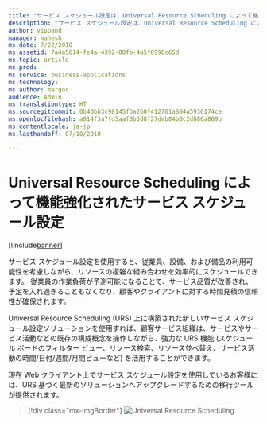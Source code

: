 ```yaml
---
title: "サービス スケジュール設定は、Universal Resource Scheduling によって機能強化されました。"
description: "サービス スケジュール設定は、Universal Resource Scheduling によって機能強化されました。"
author: vippand
manager: mahesh
ms.date: 7/22/2018
ms.assetid: 7a4a5614-fe4a-4392-88fb-4a5f0996c65d
ms.topic: article
ms.prod: 
ms.service: business-applications
ms.technology: 
ms.author: margoc
audience: Admin
ms.translationtype: HT
ms.sourcegitcommit: 0b40bb3c98145f5a260f412701a884a5936174ce
ms.openlocfilehash: a014f3a7fd5aaf0b3d8f27deb84b0c2d886a809b
ms.contentlocale: ja-jp
ms.lasthandoff: 07/18/2018

---
```


#  <a name="service-scheduling-powered-by-universal-resource-scheduling"></a>Universal Resource Scheduling によって機能強化されたサービス スケジュール設定  


[!include[banner](../../../includes/banner.md)]

サービス スケジュール設定を使用すると、従業員、設備、および備品の利用可能性を考慮しながら、リソースの複雑な組み合わせを効率的にスケジュールできます。 従業員の作業負荷が予測可能になることで、サービス品質が改善され、予定を入れ過ぎることもなくなり、顧客やクライアントに対する時間見積の信頼性が確保されます。 

Universal Resource Scheduling (URS) 上に構築された新しいサービス スケジュール設定ソリューションを使用すれば、顧客サービス組織は、サービスやサービス活動などの既存の構成概念を操作しながら、強力な URS 機能 (スケジュール ボードのフィルター ビュー、リソース検索、リソース並べ替え、サービス活動の時間/日付/週間/月間ビューなど) を活用することができます。 

現在 Web クライアント上でサービス スケジュール設定を使用しているお客様には、URS 基づく最新のソリューションへアップグレードするための移行ツールが提供されます。

> [!div class="mx-imgBorder"]
> ![Universal Resource Scheduling](media/universal-resource-scheduling.png "Universal Resource Scheduling")

